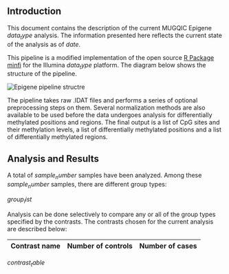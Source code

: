 Introduction
------------

This document contains the description of the current MUGQIC Epigene $data_type$ analysis. The information presented here reflects the current state of the analysis as of $date$.

This pipeline is a modified implementation of the open source [R Package minfi](http://bioconductor.org/packages/release/bioc/html/minfi.html) for the Illumina $data_type$ platform. The diagram below shows the structure of the pipeline.
 
![**_Epigene pipeline structre_**](images/flowchart.png)



The pipeline takes raw .IDAT files and performs a series of optional preprocessing steps on them. Several normalization methods are also available to be used before the data undergoes analysis for differentially methylated positions and regions.  The final output is a list of CpG sites and their methylation levels, a list of differentially methylated positions and a list of differentially methylated regions.


Analysis and Results
--------------------

A total of $sample_number$ samples have been analyzed.  Among these $sample_number$ samples, there are different group types:

$group_list$

Analysis can be done selectively to compare any or all of the group types specified by the contrasts. The contrasts chosen for the current analysis are described below:

| Contrast name | Number of controls | Number of cases | 
-----:|-----:|-----:
$contrast_table$
